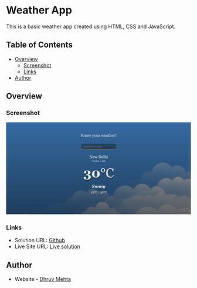 # Weather App

This is a basic weather app created using HTML, CSS and JavaScript.

## Table of Contents
- [Overview](#Overview)
  - [Screenshot](#screenshot)
  - [Links](#links)
- [Author](#author)


## Overview

### Screenshot
![Screenshot](Weatherapp.png)

### Links
- Solution URL: [Github](https://github.com/Dante-afk/Weather-app)
- Live Site URL: [Live solution](https://weather-app-dante-afk.vercel.app/)


## Author

- Website - [Dhruv Mehta](https://dhruvmehta02.netlify.app/)

